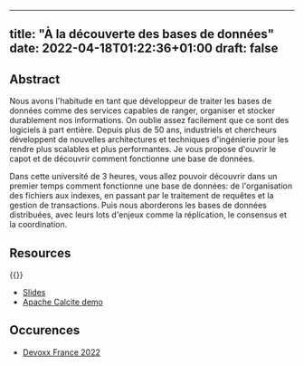 
---
title: "À la découverte des bases de données"
date: 2022-04-18T01:22:36+01:00
draft: false
---

## Abstract

Nous avons l'habitude en tant que développeur de traiter les bases de données comme des services capables de ranger, organiser et stocker durablement nos informations. On oublie assez facilement que ce sont des logiciels à part entière. Depuis plus de 50 ans, industriels et chercheurs développent de nouvelles architectures et techniques d'ingénierie pour les rendre plus scalables et plus performantes. Je vous propose d'ouvrir le capot et de découvrir comment fonctionne une base de données.

Dans cette université de 3 heures, vous allez pouvoir découvrir dans un premier temps comment fonctionne une base de données: de l'organisation des fichiers aux indexes, en passant par le traitement de requêtes et la gestion de transactions. Puis nous aborderons les bases de données distribuées, avec leurs lots d'enjeux comme la réplication, le consensus et la coordination.


## Resources

{{<youtube ivnI1BKywW4>}}

* [Slides](https://docs.google.com/presentation/d/1re_nqAKkg8TMMJ_dW2rwepRs01L7I8cYval64GwIq4Y/edit?usp=sharing)
* [Apache Calcite demo](https://github.com/PierreZ/demo-calcite-devoxx)

## Occurences

* [Devoxx France 2022](https://cfp.devoxx.fr/2022/talk/WMS-7886/A_la_decouverte_des_bases_de_donnees)